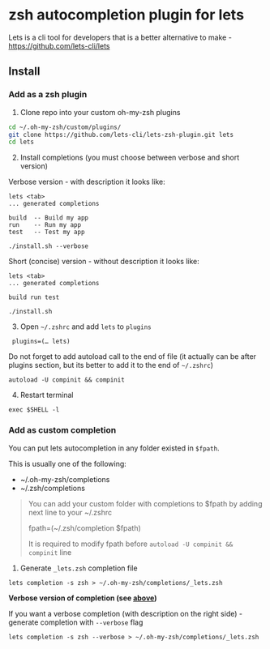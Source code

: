 # zsh autocompletion plugin for lets

Lets is a cli tool for developers that is a better alternative to make - https://github.com/lets-cli/lets

## Install

### Add as a zsh plugin

1. Clone repo into your custom oh-my-zsh plugins

```sh
cd ~/.oh-my-zsh/custom/plugins/
git clone https://github.com/lets-cli/lets-zsh-plugin.git lets
cd lets
```

2. Install completions (you must choose between verbose and short version)

Verbose version - with description it looks like:

```shell script
lets <tab>
... generated completions

build  -- Build my app
run    -- Run my app
test   -- Test my app
```

```shell script
./install.sh --verbose
```

Short (concise) version - without description it looks like:

```shell script
lets <tab>
... generated completions

build run test
```

```shell script
./install.sh
```

3. Open `~/.zshrc` and add `lets` to `plugins`

```shell script
 plugins=(… lets)
```

Do not forget to add autoload call to the end of file (it actually can be after plugins section, but its better to add it to the end of `~/.zshrc`)

```shell script
autoload -U compinit && compinit
```

4. Restart terminal

```shell script
exec $SHELL -l
```

### Add as custom completion

You can put lets autocompletion in any folder existed in `$fpath`.

This is usually one of the following:

- ~/.oh-my-zsh/completions
- ~/.zsh/completions 

> You can add your custom folder with completions to $fpath by adding next line to your ~/.zshrc
>
> fpath=(~/.zsh/completion $fpath)
>
> It is required to modify fpath before `autoload -U compinit && compinit` line

1. Generate `_lets.zsh` completion file

```shell script
lets completion -s zsh > ~/.oh-my-zsh/completions/_lets.zsh
```

**Verbose version of completion (see [above](#add-as-a-zsh-plugin))**

If you want a verbose completion (with description on the right side) - generate completion with `--verbose` flag

```shell script
lets completion -s zsh --verbose > ~/.oh-my-zsh/completions/_lets.zsh
```
